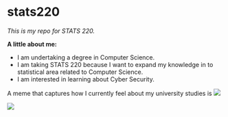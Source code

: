 # stats220

*This is my repo for STATS 220.*

**A little about me:**

- I am undertaking a degree in Computer Science.
- I am taking STATS 220 because I want to expand my knowledge in to statistical area related to Computer Science.
- I am interested in learning about Cyber Security.

A meme that captures how I currently feel about my university studies is ![](https://c.tenor.com/8druEACXtX8AAAAd/tenor.gif)


![]([https://www.google.com/url?sa=i&url=https%3A%2F%2Fwww.youtube.com%2Fwatch%3Fv%3D6J09sumcZlA&psig=AOvVaw04ufS7_u_ObdG_HfSv4yTR&ust=1741820316659000&source=images&cd=vfe&opi=89978449&ved=0CBQQjRxqFwoTCMjhqcOQg4wDFQAAAAAdAAAAABAE](https://i.ytimg.com/vi/6J09sumcZlA/hq720.jpg?sqp=-oaymwEhCK4FEIIDSFryq4qpAxMIARUAAAAAGAElAADIQj0AgKJD&rs=AOn4CLABTaZ0noDVcpMhJ-TOpT4cZQuOKA))
